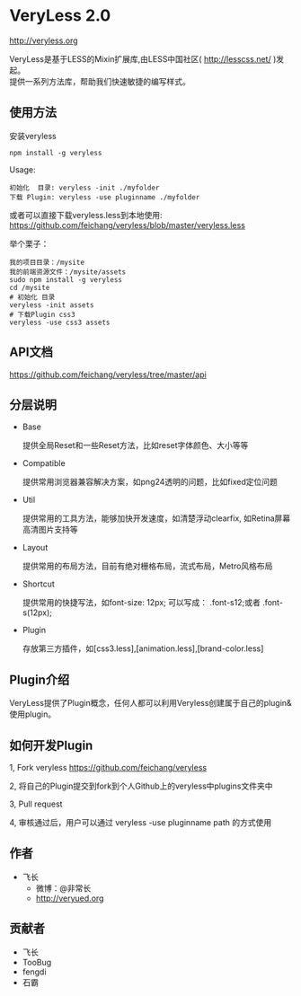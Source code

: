 # VeryLess 2.0
http://veryless.org

VeryLess是基于LESS的Mixin扩展库,由LESS中国社区( http://lesscss.net/ )发起。<br>
提供一系列方法库，帮助我们快速敏捷的编写样式。

## 使用方法
	
安装veryless
	
	npm install -g veryless

Usage:

	初始化  目录: veryless -init ./myfolder
	下载 Plugin: veryless -use pluginname ./myfolder


或者可以直接下载veryless.less到本地使用: https://github.com/feichang/veryless/blob/master/veryless.less

举个栗子：
	
	我的项目目录：/mysite
	我的前端资源文件：/mysite/assets
	sudo npm install -g veryless
	cd /mysite
	# 初始化 目录
	veryless -init assets
	# 下载Plugin css3
	veryless -use css3 assets

## API文档

https://github.com/feichang/veryless/tree/master/api

## 分层说明

*  Base        

	提供全局Reset和一些Reset方法，比如reset字体颜色、大小等等
*  Compatible

	提供常用浏览器兼容解决方案，如png24透明的问题，比如fixed定位问题
*  Util

	提供常用的工具方法，能够加快开发速度，如清楚浮动clearfix, 如Retina屏幕高清图片支持等
*  Layout

	提供常用的布局方法，目前有绝对栅格布局，流式布局，Metro风格布局

*  Shortcut

	提供常用的快捷写法，如font-size: 12px; 可以写成： .font-s12;或者 .font-s(12px);
*  Plugin
	
	存放第三方插件，如[css3.less],[animation.less],[brand-color.less]

## Plugin介绍

VeryLess提供了Plugin概念，任何人都可以利用Veryless创建属于自己的plugin&使用plugin。

## 如何开发Plugin

1, Fork veryless  https://github.com/feichang/veryless

2, 将自己的Plugin提交到fork到个人Github上的veryless中plugins文件夹中

3, Pull request

4, 审核通过后，用户可以通过 veryless -use pluginname path 的方式使用

## 作者

* 飞长
	* 微博：@非常长
	* http://veryued.org

## 贡献者

* 飞长
* TooBug
* fengdi
* 石霸
